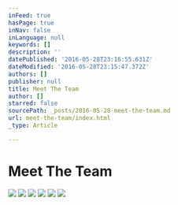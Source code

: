 ```yaml
---
inFeed: true
hasPage: true
inNav: false
inLanguage: null
keywords: []
description: ''
datePublished: '2016-05-28T23:16:55.631Z'
dateModified: '2016-05-28T23:15:47.372Z'
authors: []
publisher: null
title: Meet The Team
author: []
starred: false
sourcePath: _posts/2016-05-28-meet-the-team.md
url: meet-the-team/index.html
_type: Article

---
```

# Meet The Team
![](https://the-grid-user-content.s3-us-west-2.amazonaws.com/9b526059-5cce-4be9-95a8-1fbbc221337a.jpg)
![](https://the-grid-user-content.s3-us-west-2.amazonaws.com/053a1c6b-eb31-415d-8926-da7395c4479d.jpg)
![](https://the-grid-user-content.s3-us-west-2.amazonaws.com/bd10809b-bcb0-4a65-b82a-77e732f99578.jpg)
![](https://the-grid-user-content.s3-us-west-2.amazonaws.com/8d797ab0-c33f-48bd-897b-dfd18a614b3a.jpg)
![](https://the-grid-user-content.s3-us-west-2.amazonaws.com/4115b401-4bbf-4399-9d5a-96a89802cb9b.jpg)
![](https://the-grid-user-content.s3-us-west-2.amazonaws.com/21612b84-9cdf-43a6-8750-9e33257e7848.jpg)